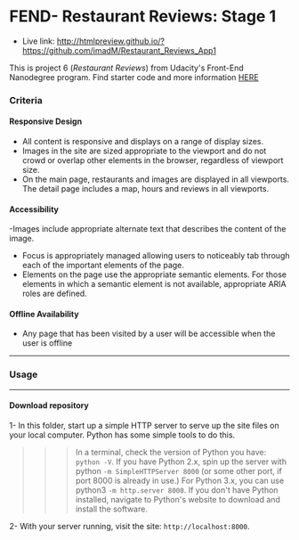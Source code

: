 # FEND- Restaurant Reviews: Stage 1
* Live link: http://htmlpreview.github.io/?https://github.com/imadM/Restaurant_Reviews_App1

This is project 6 (*Restaurant Reviews*) from Udacity's  Front-End Nanodegree  program.
Find starter code and more information [HERE
](https://github.com/udacity/mws-restaurant-stage-1)

### Criteria

#### Responsive Design
- All content is responsive and displays on a range of display sizes.
- Images in the site are sized appropriate to the viewport and do not crowd or overlap other elements in the browser, regardless of viewport size.
- On the main page, restaurants and images are displayed in all viewports. The detail page includes a map, hours and reviews in all viewports.

#### Accessibility
-Images include appropriate alternate text that describes the content of the image.
- Focus is appropriately managed allowing users to noticeably tab through each of the important elements of the page.
- Elements on the page use the appropriate semantic elements. For those elements in which a semantic element is not available, appropriate ARIA roles are defined.

#### Offline Availability
- Any page that has been visited by a user will be accessible when the user is offline

---

### Usage
---

####  Download repository

1- In this folder, start up a simple HTTP server to serve up the site files on your local computer. Python has some simple tools to do this.

>>> In a terminal, check the version of Python you have: `python -V`. If you have Python 2.x, spin up the server with python `-m SimpleHTTPServer 8000` (or some other port, if port 8000 is already in use.) For Python 3.x, you can use python3 `-m http.server 8000`. If you don't have Python installed, navigate to Python's website to download and install the software.

2- With your server running, visit the site: `http://localhost:8000`.
